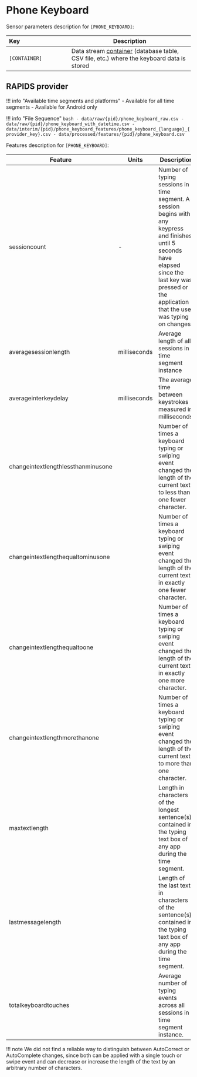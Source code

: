 # Phone Keyboard

Sensor parameters description for `[PHONE_KEYBOARD]`:

|Key&nbsp;&nbsp;&nbsp;&nbsp;&nbsp;&nbsp;&nbsp;&nbsp;&nbsp;&nbsp;&nbsp;&nbsp;&nbsp;&nbsp;&nbsp;&nbsp;&nbsp;&nbsp;&nbsp;&nbsp;&nbsp;&nbsp;&nbsp;&nbsp;&nbsp;&nbsp;&nbsp;&nbsp;&nbsp;            | Description |
|----------------|-----------------------------------------------------------------------------------------------------------------------------------
|`[CONTAINER]`| Data stream [container](../../datastreams/data-streams-introduction/) (database table, CSV file, etc.) where the keyboard data is stored

## RAPIDS provider

!!! info "Available time segments and platforms"
    - Available for all time segments
    - Available for Android only

!!! info "File Sequence"
    ```bash
    - data/raw/{pid}/phone_keyboard_raw.csv
    - data/raw/{pid}/phone_keyboard_with_datetime.csv
    - data/interim/{pid}/phone_keyboard_features/phone_keyboard_{language}_{provider_key}.csv
    - data/processed/features/{pid}/phone_keyboard.csv
    ```

Features description for `[PHONE_KEYBOARD]`:

|Feature                    |Units      |Description|
|-------------------------- |---------- |---------------------------|
|sessioncount                                            | -    |Number of typing sessions in a time segment. A session begins with any keypress and finishes until 5 seconds have elapsed since the last key was pressed or the application that the user was typing on changes.
|averagesessionlength                                           | milliseconds          | Average length of all sessions in a time segment instance
|averageinterkeydelay                                                |milliseconds        |The average time between keystrokes measured in milliseconds.
|changeintextlengthlessthanminusone                                                 |         | Number of times a keyboard typing or swiping event changed the length of the current text to less than one fewer character.
|changeintextlengthequaltominusone                                                 |         | Number of times a keyboard typing or swiping event changed the length of the current text in exactly one fewer character.
|changeintextlengthequaltoone                                                 |         | Number of times a keyboard typing or swiping event changed the length of the current text in exactly one more character.
|changeintextlengthmorethanone                                                 |         | Number of times a keyboard typing or swiping event changed the length of the current text to more than one character.
|maxtextlength                                                      |        | Length in characters of the longest sentence(s) contained in the typing text box of any app during the time segment.
|lastmessagelength                                                  |       | Length of the last text in characters of the sentence(s) contained in the typing text box of any app during the time segment.
|totalkeyboardtouches                                               |       | Average number of typing events across all sessions in a time segment instance.

!!! note
    We did not find a reliable way to distinguish between AutoCorrect or AutoComplete changes, since both can be applied with a single touch or swipe event and can decrease or increase the length of the text by an arbitrary number of characters.
    